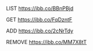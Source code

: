 LIST    https://ibb.co/BBnPBjd

GET     https://ibb.co/FqDzntF

ADD     https://ibb.co/2cNrTdy

REMOVE  https://ibb.co/MM7X8tT
